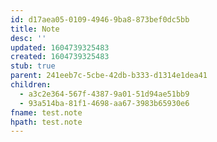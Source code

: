 ```yaml
---
id: d17aea05-0109-4946-9ba8-873bef0dc5bb
title: Note
desc: ''
updated: 1604739325483
created: 1604739325483
stub: true
parent: 241eeb7c-5cbe-42db-b333-d1314e1dea41
children:
  - a3c2e364-567f-4387-9a01-51d94ae51bb9
  - 93a514ba-81f1-4698-aa67-3983b65930e6
fname: test.note
hpath: test.note
---
```



